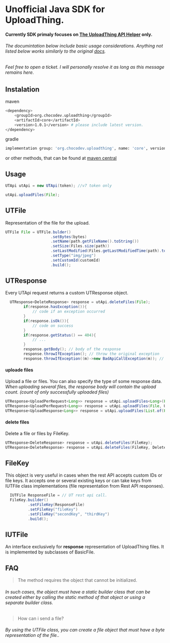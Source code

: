 # Unofficial Java SDK for UploadThing.

#### Currently SDK primaly focuses on [The UploadThing API Helper](https://docs.uploadthing.com/api-reference/ut-api) only.

###### The documintation below include basic usage considerations. Anything not listed below works similarly to the original [docs](https://docs.uploadthing.com).

###### _Feel free to open a ticket. I will personally resolve it as long as this message remains here._

## Instalation

maven
```bash
<dependency>
    <groupId>org.chocodev.uploadthing</groupId>
    <artifactId>core</artifactId>
    <version>1.0.1</version> # please include latest version.
</dependency>
```
gradle
```bash
implementation group: 'org.chocodev.uploadthing', name: 'core', version: '1.0.1'
```
or other methods, that can be found at [maven central](https://central.sonatype.com/artifact/org.chocodev.uploadthing/core/overview)
## Usage

```java
UTApi utApi = new UTApi(token); //v7 token only

utApi.uploadFiles(File);
```

## UTFile

Representation of the file for the upload.

```java
UTFile File = UTFile.bulder()
                    .setBytes(bytes)
                    .setName(path.getFileName().toString())
                    .setSize(Files.size(path))
                    .setLastModified(Files.getLastModifiedTime(path).toMillis())
                    .setType("img/jpeg")
                    .setCustomId(customId)
                    .build();
```

## UTResponse

Every UTApi request returns a custom UTResponse object.

```java
  UTResponse<DeleteResponse> response = utApi.deleteFiles(File);
        if(response.hasException()){
            // code if an exception occurred
        }
        if(response.isOk()){
            // code on success
        }
        if(response.getStatus() == 404){
            // ...
        }
        response.getBody(); // body of the response
        response.throwIfException(); // throw the original exception
        response.throwIfException((m)->new BadApiCallException(m)); // or your custom one.
```

#### uploade files

Upload a file or files. You can also specify the type of some response data.
_When uploading several files, the response body will contain the upload count. (count of only successfully uploaded files)_

```java
UTResponse<UploadPerRequest<Long>> response = utApi.uploadFiles<Long>(File);
UTResponse<UploadPerRequest<Long>> response = utApi.uploadFiles(File, UploadOptions);
UTResponse<UploadResponse<Long>> response = utApi.uploadFiles(List.of(File, SecondFile), UploadOptions);
```

#### delete files

Delete a file or files by FileKey.

```java
UTResponse<DeleteResponse> response = utApi.deleteFiles(FileKey);
UTResponse<DeleteResponse> response = utApi.deleteFiles(FileKey, DeleteOptions);
```

## FileKey

This object is very useful in cases when the rest API accepts custom IDs or file keys. It accepts one or several existing keys or can take keys from IUTFile class implementations (file representation from Rest API responses).

```java
  IUTFile ResponseFile = // UT rest api call.
  FileKey.builder()
          .setFileKey(ResponseFile)
          .setFileKey("fileKey")
          .setFileKey("secondKey", "thirdKey")
          .build();
```

## IUTFile

An interface exclusively for **response** representation of UploadThing files. It is implemented by subclasses of BasicFile.

## FAQ

> The method requires the object that cannot be initialized.

###### _In such cases, the object must have a static builder class that can be created either by calling the static method of that object or using a separate builder class._

> How can i send a file?

###### _By using the *UTFile* class, you can create a file object that must have a byte representation of the file.._
